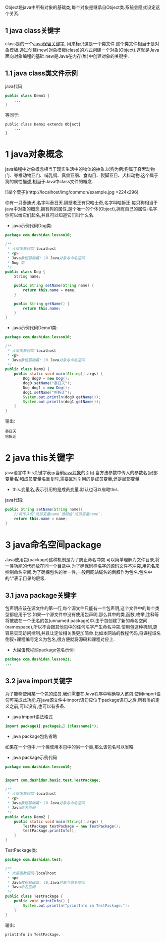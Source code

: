 <div class="jumbotron">
<p>Object是java中所有对象的基础类,每个对象是继承自Object类.系统会隐式设定这个关系.</p>  
</div>


1 java class关键字
---

class是的一个[Java保留关键字](http://localhost/article/java/addenda/3.html), 用来标识这是一个类文件.这个类文件相当于是对象模板.通过创建(new)对象模板(class)的方式创建一个对象(Object).这就是Java面向对象编程的基础.new是Java在内存(堆)中创建对象的关键字.

1.1 java class类文件示例
---
java代码
```java
public class Demo1 {
	...
}
```
等同于:
```
public class Demo1 extends Object{
	...
}
```


1 java对象概念
===

java编程中对象概念相当于现实生活中的物体的抽象.以狗为例:狗属于脊索动物门、脊椎动物亚门、哺乳纲、真兽亚纲、食肉目、裂脚亚目、犬科动物.这个属于狗的属性描述,相当于Java中class文件的概念.

![举个栗子](http://localhost/img/common/example.jpg =224x296)

你有一只泰迪犬,名字叫泰日天.隔壁老王有只哈士奇,名字叫哈拆迁.每只狗相当于java中对象的概念,拥有狗的属性,是个唯一的个体(Object),拥有自己的属性-名字.你可以给它们起名,并且可以知道它们叫什么名.

- java示例代码Dog类:

```java
package com.dashidan.lesson10;

/**
 * 大屎蛋教程网-localhost
 * <p>
 * Java教程基础篇: 10.Java对象与命名空间
 * Dog 类
 */
public class Dog {
    String name;

    public String setName(String name) {
        return this.name = name;
    }

    public String getName() {
        return this.name;
    }
}

```
- java示例代码Demo1类:

```java
package com.dashidan.lesson10;

/**
 * 大屎蛋教程网-localhost
 * <p>
 * Java教程基础篇: 10.Java对象与命名空间
 */
public class Demo1 {
    public static void main(String[] args) {
        Dog dog0 = new Dog();
        dog0.setName("泰日天");
        Dog dog1 = new Dog();
        dog1.setName("哈拆迁");
        System.out.println(dog0.getName());
        System.out.println(dog1.getName());
    }
}

```
输出:
```
泰日天
哈拆迁
```

2 java this关键字
===

java语言中this关键字表示当前[java对象](http://localhost/article/java/basic/13.html)的引用.当方法参数中传入的参数名(局部变量名)和成员变量名重复时,需要区别引用的是成员变量,还是局部变量.  

- this.变量名,表示引用的是成员变量.默认也可以省略this.

java代码:
```java
public String setName(String name){
	//将传入的`局部变量name`值赋给`成员变量name`.
	return this.name = name;	
}
```

3 java命名空间package
===

Java使用包(package)这种机制是为了防止命名冲突.可以简单理解为文件目录,将一类功能的代码放在同一个目录中.为了确保同样名字的源码文件不冲突,用包名来控制命名空间.为了确保包名的唯一性,一般用网站域名的倒叙作为包名.包名中的"."表示目录的层级. 

3.1 java package关键字
---

包声明应该在源文件的第一行,每个源文件只能有一个包声明,这个文件中的每个类型都应用于它.如果一个源文件中没有使用包声明,那么其中的类,函数,枚举,注释等将被放在一个无名的包(unnamed package)中.由于包创建了新的命名空间(namespace),所以不会跟其他包中的任何名字产生命名冲突.使用包这种机制,更容易实现访问控制,并且让定位相关类更加简单.比如本网站的教程代码,将课程域名倒叙+课程编号定义为包名,很方便就将源码和课程对应上.

- 大屎蛋教程网package包名示例:

```java
package com.dashidan.lesson21;
...
```

3.2 java import关键字
---

为了能够使用某一个包的成员,我们需要在Java程序中明确导入该包.使用import语句可完成此功能.在java源文件中import语句应位于package语句之后,所有类的定义之前,可以没有,也可以有多条.

- java import语法格式

```java
import package1[.package2…].(classname|*);
```
- java package包名省略

如果在一个包中,一个类使用本包中的另一个类,那么该包名可以省略.


- java package示例代码
```java
package com.dashidan.lesson10;


import com.dashidan.basic.test.TestPackage;

/**
 * 大屎蛋教程网-localhost
 * <p>
 * Java教程基础篇: 10.Java对象与命名空间
 * Java命名空间
 */
public class Demo2 {
    public static void main(String[] args) {
        TestPackage testPackage = new TestPackage();
        testPackage.printInfo();
    }
}

```
TestPackage类:

```java
package com.dashidan.test;

/**
 * 大屎蛋教程网-localhost
 * <p>
 * Java教程基础篇: 10.Java对象与命名空间
 * Java命名空间
 */
public class TestPackage {
    public void printInfo() {
        System.out.println("printInfo in TestPackage.");
    }
}

```

输出:
```
printInfo in TestPackage.
```
